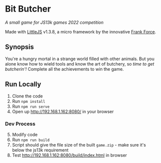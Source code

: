 # Bit Butcher
*A small game for JS13k games 2022 competition*

Made with [LittleJS](https://github.com/KilledByAPixel/LittleJS) v1.3.8, a micro framework by the innovative [Frank Force](https://frankforce.com/).

## Synopsis

You're a hungry mortal in a strange world filled with other animals. But you alone know how to wield tools and know the art of butchery, so *time to get butcherin'!* Complete all the achievements to win the game.

## Run Locally

1. Clone the code
2. Run `npm install`
3. Run `npm run serve`
4. Open up http://192.168.1.162:8080/ in your browser

### Dev Process

5. Modify code
6. Run `npm run build`
7. Script should give the file size of the built `game.zip` - make sure it's below the js13k requirement
9. Test http://192.168.1.162:8080/build/index.html in browser

